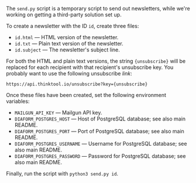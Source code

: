 The `send.py` script is a temporary script to send out newsletters, while we're working on getting a third-party solution set up.

To create a newsletter with the ID `id`, create three files:

* `id.html` — HTML version of the newsletter.
* `id.txt` — Plain text version of the newsletter.
* `id.subject` — The newsletter's subject line.

For both the HTML and plain text versions, the string `{unsubscribe}` will be replaced for each recipient with that recipient's unsubscribe key. You probably want to use the following unsubscribe *link*:

    https://api.thinktool.io/unsubscribe?key={unsubscribe}

Once these files have been created, set the following environment variables:

* `MAILGUN_API_KEY` — Mailgun API key.
* `DIAFORM_POSTGRES_HOST` — Host of PostgreSQL database; see also main README.
* `DIAFORM_POSTGRES_PORT` — Port of PostgreSQL database; see also main README.
* `DIAFORM_POSTGRES_USERNAME` — Username for PostgreSQL database; see also main README.
* `DIAFORM_POSTGRES_PASSWORD` — Password for PostgreSQL database; see also main README.

Finally, run the script with `python3 send.py id`.
